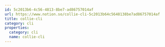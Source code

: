 ```yaml
---
id: 5c2013b6-4c56-4813-8be7-ad86757014af
url: https://www.notion.so/collie-cli-5c2013b64c5648138be7ad86757014af
title: collie-cli
category: cli
properties:
  category: cli
  name: collie-cli
---
```


